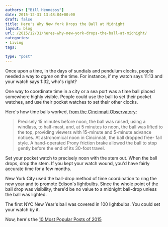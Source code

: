 ```yaml
---
authors: ["Bill Hennessy"]
date: 2015-12-31 13:48:04+00:00
draft: false
title: Here's Why New York Drops the Ball at Midnight
layout: blog
url: /2015/12/31/heres-why-new-york-drops-the-ball-at-midnight/
categories:
- Living
tags:

type: "post"
---
```


Once upon a time, in the days of sundials and pendulum clocks, people needed a way to _agree_ on the time. For instance, if my watch says 11:13 and your watch says 1:32, who's right?

One way to coordinate time in a city or a sea port was a time ball placed somewhere highly visible. People could use the ball to set their pocket watches, and use their pocket watches to set their other clocks.

Here's how time balls worked, [from the Cincinnati Observatory](https://www.cincinnatiobservatory.org/media/documents/How_Time_Balls_Worked.pdf):












> Precisely 15 minutes before noon, the ball was raised, using a windlass, to half-mast, and, at 5 minutes to noon, the ball was lifted to the top, providing viewers with 15-minute and 5-minute advance notices. At astronomical noon in Cincinnati, the ball dropped free- fall style. A hand-operated Prony friction brake allowed the ball to stop gently before the end of its 30-foot travel.


Set your pocket watch to precisely noon with the stem out. When the ball drops, drop the stem. If you kept your watch wound, you'd have fairly accurate time for a few months.

New York City used the ball-drop method of time coordination to ring the new year and to promote Edison's lightbulbs. Since the whole point of the ball drop was visibility, there'd be no value to a midnight ball-drop unless the ball was lighted.

The first NYC New Year's ball was covered in 100 lightbulbs. You could set your watch by it.

Now, here's the [10 Most Popular Posts of 2015](https://hennessysview.com/2015/12/23/top-10-posts-2015/)










